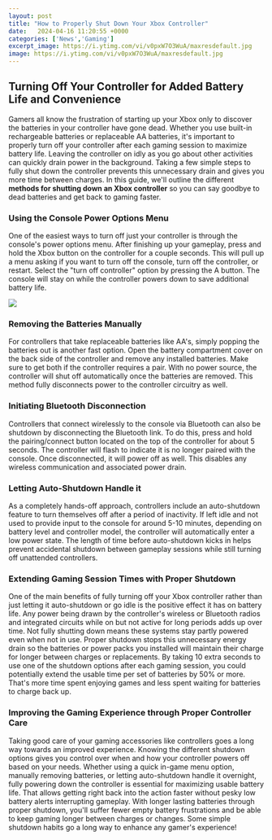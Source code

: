 ```yaml
---
layout: post
title: "How to Properly Shut Down Your Xbox Controller"
date:   2024-04-16 11:20:55 +0000
categories: ['News','Gaming']
excerpt_image: https://i.ytimg.com/vi/v0pxW7O3WuA/maxresdefault.jpg
image: https://i.ytimg.com/vi/v0pxW7O3WuA/maxresdefault.jpg
---
```


## Turning Off Your Controller for Added Battery Life and Convenience 
Gamers all know the frustration of starting up your Xbox only to discover the batteries in your controller have gone dead. Whether you use built-in rechargeable batteries or replaceable AA batteries, it's important to properly turn off your controller after each gaming session to maximize battery life. Leaving the controller on idly as you go about other activities can quickly drain power in the background. Taking a few simple steps to fully shut down the controller prevents this unnecessary drain and gives you more time between charges. In this guide, we'll outline the different **methods for shutting down an Xbox controller** so you can say goodbye to dead batteries and get back to gaming faster.
### Using the Console Power Options Menu 
One of the easiest ways to turn off just your controller is through the console's power options menu. After finishing up your gameplay, press and hold the Xbox button on the controller for a couple seconds. This will pull up a menu asking if you want to turn off the console, turn off the controller, or restart. Select the "turn off controller" option by pressing the A button. The console will stay on while the controller powers down to save additional battery life. 

![](https://i.ytimg.com/vi/Qwq4y9pnVDg/maxresdefault.jpg)
### Removing the Batteries Manually
For controllers that take replaceable batteries like AA's, simply popping the batteries out is another fast option. Open the battery compartment cover on the back side of the controller and remove any installed batteries. Make sure to get both if the controller requires a pair. With no power source, the controller will shut off automatically once the batteries are removed. This method fully disconnects power to the controller circuitry as well.
### Initiating Bluetooth Disconnection 
Controllers that connect wirelessly to the console via Bluetooth can also be shutdown by disconnecting the Bluetooth link. To do this, press and hold the pairing/connect button located on the top of the controller for about 5 seconds. The controller will flash to indicate it is no longer paired with the console. Once disconnected, it will power off as well. This disables any wireless communication and associated power drain.
### Letting Auto-Shutdown Handle it
As a completely hands-off approach, controllers include an auto-shutdown feature to turn themselves off after a period of inactivity. If left idle and not used to provide input to the console for around 5-10 minutes, depending on battery level and controller model, the controller will automatically enter a low power state. The length of time before auto-shutdown kicks in helps prevent accidental shutdown between gameplay sessions while still turning off unattended controllers. 
### Extending Gaming Session Times with Proper Shutdown
One of the main benefits of fully turning off your Xbox controller rather than just letting it auto-shutdown or go idle is the positive effect it has on battery life. Any power being drawn by the controller's wireless or Bluetooth radios and integrated circuits while on but not active for long periods adds up over time. Not fully shutting down means these systems stay partly powered even when not in use. Proper shutdown stops this unnecessary energy drain so the batteries or power packs you installed will maintain their charge for longer between charges or replacements. By taking 10 extra seconds to use one of the shutdown options after each gaming session, you could potentially extend the usable time per set of batteries by 50% or more. That's more time spent enjoying games and less spent waiting for batteries to charge back up.
### Improving the Gaming Experience through Proper Controller Care
Taking good care of your gaming accessories like controllers goes a long way towards an improved experience. Knowing the different shutdown options gives you control over when and how your controller powers off based on your needs. Whether using a quick in-game menu option, manually removing batteries, or letting auto-shutdown handle it overnight, fully powering down the controller is essential for maximizing usable battery life. That allows getting right back into the action faster without pesky low battery alerts interrupting gameplay. With longer lasting batteries through proper shutdown, you'll suffer fewer empty battery frustrations and be able to keep gaming longer between charges or changes. Some simple shutdown habits go a long way to enhance any gamer's experience!